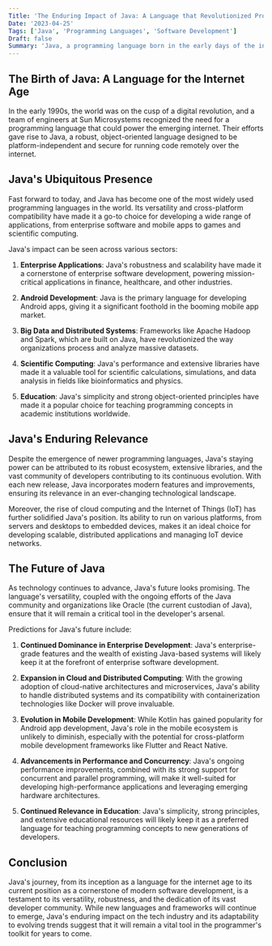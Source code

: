 ```yaml
---
Title: 'The Enduring Impact of Java: A Language that Revolutionized Programming'
Date: '2023-04-25'
Tags: ['Java', 'Programming Languages', 'Software Development']
Draft: false
Summary: 'Java, a programming language born in the early days of the internet, has left an indelible mark on the tech industry and society as a whole. This blog post explores Javas widespread adoption, its impact on various sectors, and predictions for its future relevance in an ever-evolving technological landscape.'
---
```


## The Birth of Java: A Language for the Internet Age

In the early 1990s, the world was on the cusp of a digital revolution, and a team of engineers at Sun Microsystems recognized the need for a programming language that could power the emerging internet. Their efforts gave rise to Java, a robust, object-oriented language designed to be platform-independent and secure for running code remotely over the internet.

## Java's Ubiquitous Presence

Fast forward to today, and Java has become one of the most widely used programming languages in the world. Its versatility and cross-platform compatibility have made it a go-to choice for developing a wide range of applications, from enterprise software and mobile apps to games and scientific computing.

Java's impact can be seen across various sectors:

1. **Enterprise Applications**: Java's robustness and scalability have made it a cornerstone of enterprise software development, powering mission-critical applications in finance, healthcare, and other industries.

2. **Android Development**: Java is the primary language for developing Android apps, giving it a significant foothold in the booming mobile app market.

3. **Big Data and Distributed Systems**: Frameworks like Apache Hadoop and Spark, which are built on Java, have revolutionized the way organizations process and analyze massive datasets.

4. **Scientific Computing**: Java's performance and extensive libraries have made it a valuable tool for scientific calculations, simulations, and data analysis in fields like bioinformatics and physics.

5. **Education**: Java's simplicity and strong object-oriented principles have made it a popular choice for teaching programming concepts in academic institutions worldwide.

## Java's Enduring Relevance

Despite the emergence of newer programming languages, Java's staying power can be attributed to its robust ecosystem, extensive libraries, and the vast community of developers contributing to its continuous evolution. With each new release, Java incorporates modern features and improvements, ensuring its relevance in an ever-changing technological landscape.

Moreover, the rise of cloud computing and the Internet of Things (IoT) has further solidified Java's position. Its ability to run on various platforms, from servers and desktops to embedded devices, makes it an ideal choice for developing scalable, distributed applications and managing IoT device networks.

## The Future of Java

As technology continues to advance, Java's future looks promising. The language's versatility, coupled with the ongoing efforts of the Java community and organizations like Oracle (the current custodian of Java), ensure that it will remain a critical tool in the developer's arsenal.

Predictions for Java's future include:

1. **Continued Dominance in Enterprise Development**: Java's enterprise-grade features and the wealth of existing Java-based systems will likely keep it at the forefront of enterprise software development.

2. **Expansion in Cloud and Distributed Computing**: With the growing adoption of cloud-native architectures and microservices, Java's ability to handle distributed systems and its compatibility with containerization technologies like Docker will prove invaluable.

3. **Evolution in Mobile Development**: While Kotlin has gained popularity for Android app development, Java's role in the mobile ecosystem is unlikely to diminish, especially with the potential for cross-platform mobile development frameworks like Flutter and React Native.

4. **Advancements in Performance and Concurrency**: Java's ongoing performance improvements, combined with its strong support for concurrent and parallel programming, will make it well-suited for developing high-performance applications and leveraging emerging hardware architectures.

5. **Continued Relevance in Education**: Java's simplicity, strong principles, and extensive educational resources will likely keep it as a preferred language for teaching programming concepts to new generations of developers.

## Conclusion

Java's journey, from its inception as a language for the internet age to its current position as a cornerstone of modern software development, is a testament to its versatility, robustness, and the dedication of its vast developer community. While new languages and frameworks will continue to emerge, Java's enduring impact on the tech industry and its adaptability to evolving trends suggest that it will remain a vital tool in the programmer's toolkit for years to come.
